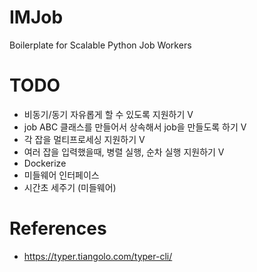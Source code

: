 # IMJob
Boilerplate for Scalable Python Job Workers

# TODO
- 비동기/동기 자유롭게 할 수 있도록 지원하기 V
- job ABC 클래스를 만들어서 상속해서 job을 만들도록 하기 V
- 각 잡을 멀티프로세싱 지원하기 V
- 여러 잡을 입력했을때, 병렬 실행, 순차 실행 지원하기 V
- Dockerize
- 미들웨어 인터페이스
- 시간초 세주기 (미들웨어)

# References
- https://typer.tiangolo.com/typer-cli/